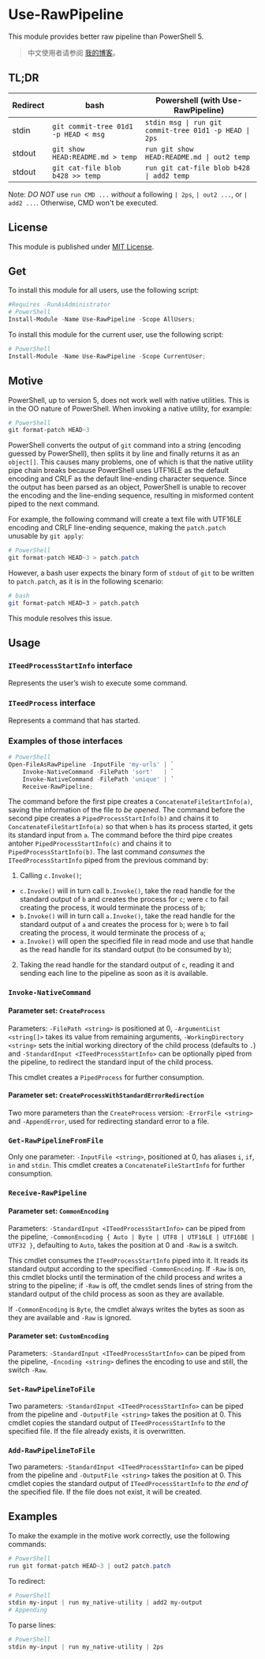 # Use-RawPipeline

This module provides better raw pipeline than PowerShell 5.

> 中文使用者请参阅 [我的博客](https://geelaw.blog/entries/powershell-use-rawpipeline/)。

## TL;DR

| Redirect | bash | Powershell (with Use-RawPipeline) |
| --- | --- | --- |
| stdin | `git commit-tree 01d1 -p HEAD < msg` | `stdin msg \| run git commit-tree 01d1 -p HEAD \| 2ps` |
| stdout | `git show HEAD:README.md > temp` | `run git show HEAD:README.md \| out2 temp` |
| stdout | `git cat-file blob b428 >> temp` | `run git cat-file blob b428 \| add2 temp` |

Note: *DO NOT* use `run CMD ...` *without* a following `| 2ps`, `| out2 ...`, or `| add2 ...`. Otherwise, CMD won't be executed.

## License

This module is published under [MIT License](LICENSE.md).

## Get

To install this module for all users, use the following script:

```PowerShell
#Requires -RunAsAdministrator
# PowerShell
Install-Module -Name Use-RawPipeline -Scope AllUsers;
```

To install this module for the current user, use the following script:

```PowerShell
# PowerShell
Install-Module -Name Use-RawPipeline -Scope CurrentUser;
```

## Motive

PowerShell, up to version 5, does not work well with native utilities. This is in the OO nature of PowerShell. When invoking a native utility, for example:

```PowerShell
# PowerShell
git format-patch HEAD~3
```

PowerShell converts the output of `git` command into a string (encoding guessed by PowerShell), then splits it by line and finally returns it as an `object[]`. This causes many problems, one of which is that the native utility pipe chain breaks because PowerShell uses UTF16LE as the default encoding and CRLF as the default line-ending character sequence. Since the output has been parsed as an object, PowerShell is unable to recover the encoding and the line-ending sequence, resulting in misformed content piped to the next command.

For example, the following command will create a text file with UTF16LE encoding and CRLF line-ending sequence, making the `patch.patch` unusable by `git apply`:

```PowerShell
# PowerShell
git format-patch HEAD~3 > patch.patch
```

However, a bash user expects the binary form of `stdout` of `git` to be written to `patch.patch`, as it is in the following scenario:

```bash
# bash
git format-patch HEAD~3 > patch.patch
```

This module resolves this issue.

## Usage

### `ITeedProcessStartInfo` interface

Represents the user’s wish to execute some command.

### `ITeedProcess` interface

Represents a command that has started.

### Examples of those interfaces

```PowerShell
# PowerShell
Open-FileAsRawPipeline -InputFile 'my-urls' | `
    Invoke-NativeCommand -FilePath 'sort'   | `
    Invoke-NativeCommand -FilePath 'unique' | `
    Receive-RawPipeline;
```

The command before the first pipe creates a `ConcatenateFileStartInfo(a)`, saving the information of the file *to be opened*. The command before the second pipe creates a `PipedProcessStartInfo(b)` and chains it to `ConcatenateFileStartInfo(a)` so that when `b` has its process started, it gets its standard input from `a`. The command before the third pipe creates antoher `PipedProcessStartInfo(c)` and chains it to `PipedProcessStartInfo(b)`. The last command *consumes* the `ITeedProcessStartInfo` piped from the previous command by:

1. Calling `c.Invoke()`;
  - `c.Invoke()` will in turn call `b.Invoke()`, take the read handle for the standard output of  `b` and creates the process for `c`; were `c` to fail creating the process, it would terminate the process of `b`;
  - `b.Invoke()` will in turn call `a.Invoke()`, take the read handle for the standard output of `a` and creates the process for `b`; were `b` to fail creating the process, it would terminate the process of `a`;
  - `a.Invoke()` will open the specified file in read mode and use that handle as the read handle for its standard output (to be consumed by `b`);
2. Taking the read handle for the standard output of `c`, reading it and sending each line to the pipeline as soon as it is available.

### `Invoke-NativeCommand`
#### Parameter set: `CreateProcess`
Parameters: `-FilePath <string>` is positioned at 0, `-ArgumentList <string[]>` takes its value from remaining arguments, `-WorkingDirectory <string>` sets the initial working directory of the child process (defaults to `.`) and `-StandardInput <ITeedProcessStartInfo>` can be optionally piped from the pipeline, to redirect the standard input of the child process.

This cmdlet creates a `PipedProcess` for further consumption.

#### Parameter set: `CreateProcessWithStandardErrorRedirection`
Two more parameters than the `CreateProcess` version: `-ErrorFile <string>` and `-AppendError`, used for redirecting standard error to a file.

### `Get-RawPipelineFromFile`
Only one parameter: `-InputFile <string>`, positioned at 0, has aliases `i`, `if`, `in` and `stdin`. This cmdlet creates a `ConcatenateFileStartInfo` for further consumption.

### `Receive-RawPipeline`
#### Parameter set: `CommonEncoding`
Parameters: `-StandardInput <ITeedProcessStartInfo>` can be piped from the pipeline, `-CommonEncoding { Auto | Byte | UTF8 | UTF16LE | UTF16BE | UTF32 }`, defaulting to `Auto`, takes the position at 0 and `-Raw` is a switch.

This cmdlet consumes the `ITeedProcessStartInfo` piped into it. It reads its standard output according to the specified `-CommonEncoding`. If `-Raw` is on, this cmdlet blocks until the termination of the child process and writes a string to the pipeline; if `-Raw` is off, the cmdlet sends lines of string from the standard output of the child process as soon as they are available.

If `-CommonEncoding` is `Byte`, the cmdlet always writes the bytes as soon as they are available and `-Raw` is ignored.

#### Parameter set: `CustomEncoding`
Parameters: `-StandardInput <ITeedProcessStartInfo>` can be piped from the pipeline, `-Encoding <string>` defines the encoding to use and still, the switch `-Raw`.

### `Set-RawPipelineToFile`
Two parameters: `-StandardInput <ITeedProcessStartInfo>` can be piped from the pipeline and `-OutputFile <string>` takes the position at 0. This cmdlet copies the standard output of `ITeedProcessStartInfo` to the specified file. If the file already exists, it is overwritten.

### `Add-RawPipelineToFile`
Two parameters: `-StandardInput <ITeedProcessStartInfo>` can be piped from the pipeline and `-OutputFile <string>` takes the position at 0. This cmdlet copies the standard output of `ITeedProcessStartInfo` to *the end of* the specified file. If the file does not exist, it will be created.

## Examples

To make the example in the motive work correctly, use the following commands:

```PowerShell
# PowerShell
run git format-patch HEAD~3 | out2 patch.patch
```

To redirect:

```PowerShell
# PowerShell
stdin my-input | run my_native-utility | add2 my-output
# Appending
```

To parse lines:

```PowerShell
# PowerShell
stdin my-input | run my_native-utility | 2ps
```
